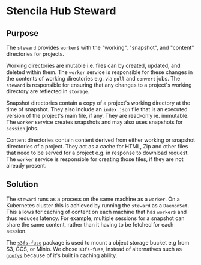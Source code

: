 # Stencila Hub Steward

## Purpose

The `steward` provides `worker`s with the "working", "snapshot", and "content" directories for projects.

Working directories are mutable i.e. files can by created, updated, and deleted within them. The `worker` service is responsible for these changes in the contents of working directories e.g. via `pull` and `convert` jobs. The `steward` is responsible for ensuring that any changes to a project's working directory are reflected in `storage`.

Snapshot directories contain a copy of a project's working directory at the time of snapshot. They also include an `index.json` file that is an executed version of the project's main file, if any. They are read-only ie. immutable. The `worker` service creates snapshots and may also uses snapshots for `session` jobs.

Content directories contain content derived from either working or snapshot directories of a project. They act as a cache for HTML, Zip and other files that need to be served for a project e.g. in response to download request. The `worker` service is responsible for creating those files, if they are not already present.

## Solution

The `steward` runs as a process on the same machine as a `worker`. On a Kubernetes cluster this is achieved by running the `steward` as a `DaemonSet`. This allows for caching of content on each machine that has `worker`s and thus reduces latency. For example, multiple sessions for a snapshot can share the same content, rather than it having to be fetched for each session.

The [`s3fs-fuse`](https://github.com/s3fs-fuse/s3fs-fuse) package is used to mount a object storage bucket e.g from S3, GCS, or Minio. We chose `s3fs-fuse`, instead of alternatives such as [`goofys`](https://github.com/kahing/goofys) because of it's built in caching ability.

